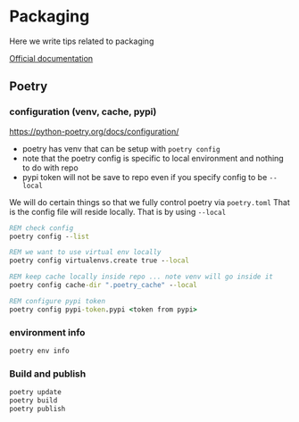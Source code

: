 # Packaging

Here we write tips related to packaging

[Official documentation](https://python-poetry.org/docs)

## Poetry

### configuration (venv, cache, pypi)

https://python-poetry.org/docs/configuration/

+ poetry has venv that can be setup with `poetry config`
+ note that the poetry config is specific to local environment and nothing to do with repo
+ pypi token will not be save to repo even if you specify config to be `--local`

We will do certain things so that we fully control poetry via `poetry.toml`
That is the config file will reside locally. That is by using `--local`

```cmd
REM check config
poetry config --list

REM we want to use virtual env locally
poetry config virtualenvs.create true --local

REM keep cache locally inside repo ... note venv will go inside it
poetry config cache-dir ".poetry_cache" --local

REM configure pypi token
poetry config pypi-token.pypi <token from pypi>
```

### environment info

```cmd
poetry env info
```


### Build and publish

```cmd
poetry update
poetry build
poetry publish
```
